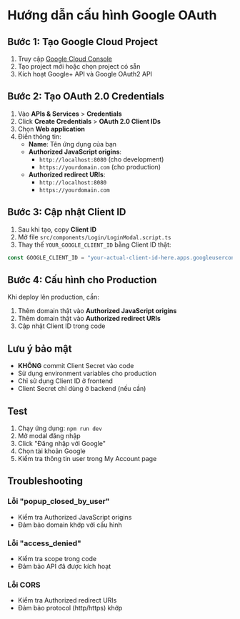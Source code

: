 # Hướng dẫn cấu hình Google OAuth

## Bước 1: Tạo Google Cloud Project

1. Truy cập [Google Cloud Console](https://console.cloud.google.com/)
2. Tạo project mới hoặc chọn project có sẵn
3. Kích hoạt Google+ API và Google OAuth2 API

## Bước 2: Tạo OAuth 2.0 Credentials

1. Vào **APIs & Services** > **Credentials**
2. Click **Create Credentials** > **OAuth 2.0 Client IDs**
3. Chọn **Web application**
4. Điền thông tin:
   - **Name**: Tên ứng dụng của bạn
   - **Authorized JavaScript origins**: 
     - `http://localhost:8080` (cho development)
     - `https://yourdomain.com` (cho production)
   - **Authorized redirect URIs**:
     - `http://localhost:8080`
     - `https://yourdomain.com`

## Bước 3: Cập nhật Client ID

1. Sau khi tạo, copy **Client ID**
2. Mở file `src/components/Login/LoginModal.script.ts`
3. Thay thế `YOUR_GOOGLE_CLIENT_ID` bằng Client ID thật:

```typescript
const GOOGLE_CLIENT_ID = "your-actual-client-id-here.apps.googleusercontent.com";
```

## Bước 4: Cấu hình cho Production

Khi deploy lên production, cần:

1. Thêm domain thật vào **Authorized JavaScript origins**
2. Thêm domain thật vào **Authorized redirect URIs**
3. Cập nhật Client ID trong code

## Lưu ý bảo mật

- **KHÔNG** commit Client Secret vào code
- Sử dụng environment variables cho production
- Chỉ sử dụng Client ID ở frontend
- Client Secret chỉ dùng ở backend (nếu cần)

## Test

1. Chạy ứng dụng: `npm run dev`
2. Mở modal đăng nhập
3. Click "Đăng nhập với Google"
4. Chọn tài khoản Google
5. Kiểm tra thông tin user trong My Account page

## Troubleshooting

### Lỗi "popup_closed_by_user"
- Kiểm tra Authorized JavaScript origins
- Đảm bảo domain khớp với cấu hình

### Lỗi "access_denied"
- Kiểm tra scope trong code
- Đảm bảo API đã được kích hoạt

### Lỗi CORS
- Kiểm tra Authorized redirect URIs
- Đảm bảo protocol (http/https) khớp 